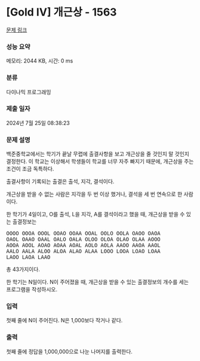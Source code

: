 # [Gold IV] 개근상 - 1563 

[문제 링크](https://www.acmicpc.net/problem/1563) 

### 성능 요약

메모리: 2044 KB, 시간: 0 ms

### 분류

다이나믹 프로그래밍

### 제출 일자

2024년 7월 25일 08:38:23

### 문제 설명

<p>백준중학교에서는 학기가 끝날 무렵에 출결사항을 보고 개근상을 줄 것인지 말 것인지 결정한다. 이 학교는 이상해서 학생들이 학교를 너무 자주 빠지기 때문에, 개근상을 주는 조건이 조금 독특하다.</p>

<p>출결사항이 기록되는 출결은 출석, 지각, 결석이다.</p>

<p>개근상을 받을 수 없는 사람은 지각을 두 번 이상 했거나, 결석을 세 번 연속으로 한 사람이다.</p>

<p>한 학기가 4일이고, O를 출석, L을 지각, A를 결석이라고 했을 때, 개근상을 받을 수 있는 출결정보는</p>

<pre>OOOO OOOA OOOL OOAO OOAA OOAL OOLO OOLA OAOO OAOA 
OAOL OAAO OAAL OALO OALA OLOO OLOA OLAO OLAA AOOO 
AOOA AOOL AOAO AOAA AOAL AOLO AOLA AAOO AAOA AAOL
AALO AALA ALOO ALOA ALAO ALAA LOOO LOOA LOAO LOAA 
LAOO LAOA LAAO</pre>

<p>총 43가지이다.</p>

<p>한 학기는 N일이다. N이 주어졌을 때, 개근상을 받을 수 있는 출결정보의 개수를 세는 프로그램을 작성하시오.</p>

### 입력 

 <p>첫째 줄에 N이 주어진다. N은 1,000보다 작거나 같다.</p>

### 출력 

 <p>첫째 줄에 정답을 1,000,000으로 나눈 나머지를 출력한다.</p>

